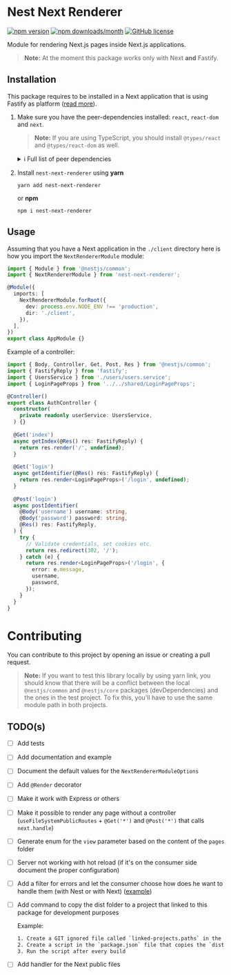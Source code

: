 # Nest Next Renderer

[![npm version](https://img.shields.io/npm/v/nest-next-renderer)](https://www.npmjs.com/package/nest-next-renderer) [![npm downloads/month](https://img.shields.io/npm/dm/nest-next-renderer)](https://www.npmjs.com/package/nest-next-renderer) [![GitHub license](https://img.shields.io/badge/license-MIT-blue.svg)](https://github.com/Gamote/nest-next-renderer/blob/master/LICENSE)

Module for rendering Next.js pages inside Next.js applications.

> **Note:** At the moment this package works only with Next **and** Fastify.

## Installation

This package requires to be installed in a Next application that is using Fastify as platform ([read more](https://docs.nestjs.com/techniques/performance)).

1. Make sure you have the peer-dependencies installed: `react`, `react-dom` and `next`.

    > **Note:** If you are using TypeScript, you should install `@types/react` and `@types/react-dom` as well.

    <details>
      <summary>ℹ️ Full list of peer dependencies</summary>

      In theory, you should install just `react`, `react-dom` and `next` because the rest of the dependencies should already be installed in your project.

      - [Nest](https://nestjs.com/) packages: `yarn add @nestjs/core @nestjs/common`
      - [Fastify](https://www.fastify.io/): `yarn add fastify`
      - [React](https://reactjs.org/), [ReactDOM](https://reactjs.org/) and [Next](https://nextjs.org/): `yarn add react react-dom next`
  
    </details>

2. Install `nest-next-renderer` using **yarn**

    `yarn add nest-next-renderer`

    or **npm**

    `npm i nest-next-renderer`

## Usage

Assuming that you have a Next application in the `./client` directory here is how you import the `NextRendererModule` module:

```typescript
import { Module } from '@nestjs/common';
import { NextRendererModule } from 'nest-next-renderer';

@Module({
  imports: [
    NextRendererModule.forRoot({
      dev: process.env.NODE_ENV !== 'production',
      dir: './client',
    }),
  ],
})
export class AppModule {}
```

Example of a controller:

```typescript
import { Body, Controller, Get, Post, Res } from '@nestjs/common';
import { FastifyReply } from 'fastify';
import { UsersService } from './users/users.service';
import { LoginPageProps } from '../../shared/LoginPageProps';

@Controller()
export class AuthController {
  constructor(
    private readonly userService: UsersService,
  ) {}
  
  @Get('index')
  async getIndex(@Res() res: FastifyReply) {
    return res.render('/', undefined);
  }
  
  @Get('login')
  async getIdentifier(@Res() res: FastifyReply) {
    return res.render<LoginPageProps>('/login', undefined);
  }
  
  @Post('login')
  async postIdentifier(
    @Body('username') username: string,
    @Body('password') password: string,
    @Res() res: FastifyReply,
  ) {
    try {
      // Validate credentials, set cookies etc.
      return res.redirect(302, '/');
    } catch (e) {
      return res.render<LoginPageProps>('/login', {
        error: e.message,
        username,
        password,
      });
    }
  }
}
```

# Contributing

You can contribute to this project by opening an issue or creating a pull request.

> **Note:** If you want to test this library locally by using yarn link, you should know that there will be a conflict between the local `@nestjs/common` and `@nestjs/core` packages (devDependencies) and the ones in the test project. To fix this, you'll have to use the same module path in both projects.

## TODO(s)

- [ ] Add tests
- [ ] Add documentation and example
- [ ] Document the default values for the `NextRendererModuleOptions`
- [ ] Add `@Render` decorator
- [ ] Make it work with Express or others
- [ ] Make it possible to render any page without a controller (`useFileSystemPublicRoutes` + `@Get('*')` and `@Post('*')` that calls `next.handle`)
- [ ] Generate enum for the `view` parameter based on the content of the `pages` folder
- [ ] Server not working with hot reload (if it's on the consumer side document the proper configuration)
- [ ] Add a filter for errors and let the consumer choose how does he want to handle them (with Nest or with Next) ([example](https://github.com/kyle-mccarthy/nest-next/blob/156b4b5cd00951b898e5c4c647337ce32bae75f5/lib/render.filter.ts))
- [ ] Add command to copy the dist folder to a project that linked to this package for development purposes
  
  Example:
  ```bash
  1. Create a GIT ignored file called `linked-projects.paths` in the root of this project containing the paths to the projects that are linked to this package
  2. Create a script in the `package.json` file that copies the `dist` folder to the paths specified in the `linked-projects.paths` file
  3. Run the script after every build
  ```
- [ ] Add handler for the Next public files
